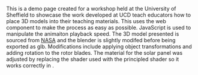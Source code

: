 This is a demo page created for a workshop held at the University of Sheffield to showcase the work developed at UCD teach educators how to place 3D models into their teaching materials.
This uses the <model-viewer> web component to make the process as easy as possible. JavaScript is used to manipulate the animaiton playback speed. The 3D model presented is sourced from [NASA](https://nasa3d.arc.nasa.gov/detail/ingenuity_thumb) and the blender is slightly modifed before being exported as glb.
Modifications include applying object transformations and adding rotation to the rotor blades. The material for the solar panel was adjusted by replacing the shader used with the principled shader so it works correctly in <model-viewer>.
